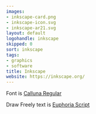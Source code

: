 ```yaml
---
images:
- inkscape-card.png
- inkscape-icon.svg
- inkscape-ar21.svg
layout: default
logohandle: inkscape
skipped: 0
sort: inkscape
tags:
- graphics
- software
title: Inkscape
website: https://inkscape.org/
---
```


Font is [Calluna Regular](http://www.exljbris.com/calluna.html)

Draw Freely text is [Euphoria Script]()

